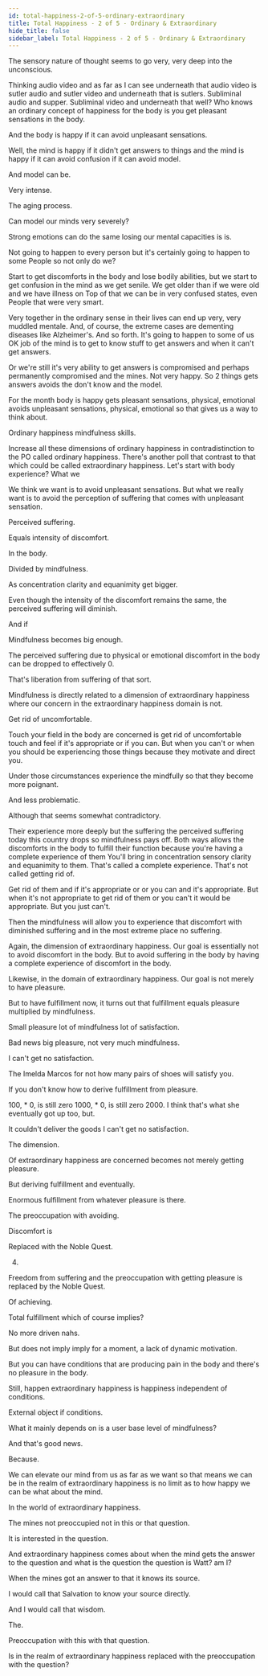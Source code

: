 ```yaml
---
id: total-happiness-2-of-5-ordinary-extraordinary
title: Total Happiness - 2 of 5 - Ordinary & Extraordinary
hide_title: false
sidebar_label: Total Happiness - 2 of 5 - Ordinary & Extraordinary
---
```

The sensory nature of thought seems to go very, very deep into the unconscious.

Thinking audio video and as far as I can see underneath that audio video is sutler audio and sutler video and underneath that is sutlers. Subliminal audio and supper. Subliminal video and underneath that well? Who knows an ordinary concept of happiness for the body is you get pleasant sensations in the body.

And the body is happy if it can avoid unpleasant sensations.

Well, the mind is happy if it didn't get answers to things and the mind is happy if it can avoid confusion if it can avoid model.

And model can be.

Very intense.

The aging process.

Can model our minds very severely?

Strong emotions can do the same losing our mental capacities is is.

Not going to happen to every person but it's certainly going to happen to some People so not only do we?

Start to get discomforts in the body and lose bodily abilities, but we start to get confusion in the mind as we get senile. We get older than if we were old and we have illness on Top of that we can be in very confused states, even People that were very smart.

Very together in the ordinary sense in their lives can end up very, very muddled mentale. And, of course, the extreme cases are dementing diseases like Alzheimer's. And so forth. It's going to happen to some of us OK job of the mind is to get to know stuff to get answers and when it can't get answers.

Or we're still it's very ability to get answers is compromised and perhaps permanently compromised and the mines. Not very happy. So 2 things gets answers avoids the don't know and the model.

For the month body is happy gets pleasant sensations, physical, emotional avoids unpleasant sensations, physical, emotional so that gives us a way to think about.

Ordinary happiness mindfulness skills.

Increase all these dimensions of ordinary happiness in contradistinction to the PO called ordinary happiness. There's another poll that contrast to that which could be called extraordinary happiness. Let's start with body experience? What we

We think we want is to avoid unpleasant sensations. But what we really want is to avoid the perception of suffering that comes with unpleasant sensation.

Perceived suffering.

Equals intensity of discomfort.

In the body.

Divided by mindfulness.

As concentration clarity and equanimity get bigger.

Even though the intensity of the discomfort remains the same, the perceived suffering will diminish.

And if

Mindfulness becomes big enough.

The perceived suffering due to physical or emotional discomfort in the body can be dropped to effectively 0.

That's liberation from suffering of that sort.

Mindfulness is directly related to a dimension of extraordinary happiness where our concern in the extraordinary happiness domain is not.

Get rid of uncomfortable.

Touch your field in the body are concerned is get rid of uncomfortable touch and feel if it's appropriate or if you can. But when you can't or when you should be experiencing those things because they motivate and direct you.

Under those circumstances experience the mindfully so that they become more poignant.

And less problematic.

Although that seems somewhat contradictory.

Their experience more deeply but the suffering the perceived suffering today this country drops so mindfulness pays off. Both ways allows the discomforts in the body to fulfill their function because you're having a complete experience of them You'll bring in concentration sensory clarity and equanimity to them. That's called a complete experience. That's not called getting rid of.

Get rid of them and if it's appropriate or or you can and it's appropriate. But when it's not appropriate to get rid of them or you can't it would be appropriate. But you just can't.

Then the mindfulness will allow you to experience that discomfort with diminished suffering and in the most extreme place no suffering.

Again, the dimension of extraordinary happiness. Our goal is essentially not to avoid discomfort in the body. But to avoid suffering in the body by having a complete experience of discomfort in the body.

Likewise, in the domain of extraordinary happiness. Our goal is not merely to have pleasure.

But to have fulfillment now, it turns out that fulfillment equals pleasure multiplied by mindfulness.

Small pleasure lot of mindfulness lot of satisfaction.

Bad news big pleasure, not very much mindfulness.

I can't get no satisfaction.

The Imelda Marcos for not how many pairs of shoes will satisfy you.

If you don't know how to derive fulfillment from pleasure.

100, * 0, is still zero 1000, * 0, is still zero 2000. I think that's what she eventually got up too, but.

It couldn't deliver the goods I can't get no satisfaction.

The dimension.

Of extraordinary happiness are concerned becomes not merely getting pleasure.

But deriving fulfillment and eventually.

Enormous fulfillment from whatever pleasure is there.

The preoccupation with avoiding.

Discomfort is

Replaced with the Noble Quest.

4.

Freedom from suffering and the preoccupation with getting pleasure is replaced by the Noble Quest.

Of achieving.

Total fulfillment which of course implies?

No more driven nahs.

But does not imply imply for a moment, a lack of dynamic motivation.

But you can have conditions that are producing pain in the body and there's no pleasure in the body.

Still, happen extraordinary happiness is happiness independent of conditions.

External object if conditions.

What it mainly depends on is a user base level of mindfulness?

And that's good news.

Because.

We can elevate our mind from us as far as we want so that means we can be in the realm of extraordinary happiness is no limit as to how happy we can be what about the mind.

In the world of extraordinary happiness.

The mines not preoccupied not in this or that question.

It is interested in the question.

And extraordinary happiness comes about when the mind gets the answer to the question and what is the question the question is Watt? am I?

When the mines got an answer to that it knows its source.

I would call that Salvation to know your source directly.

And I would call that wisdom.

The.

Preoccupation with this with that question.

Is in the realm of extraordinary happiness replaced with the preoccupation with the question?

